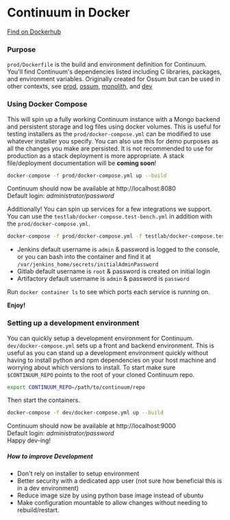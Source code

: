 # Continuum in Docker
[Find on Dockerhub](https://hub.docker.com/r/cycletime/continuum/)

### Purpose
`prod/Dockerfile` is the build and environment definition for Continuum. You'll find Continuum's dependencies listed including C libraries, packages, and environment variables.
Originally created for Ossum but can be used in other contexts, see [prod](./prod/README.md), [ossum](./ossum/README.md), [monolith](./monolith/README.md), and [dev](./dev)

### Using Docker Compose
This will spin up a fully working Continuum instance with a Mongo backend and persistent storage and log files using docker volumes.
This is useful for testing installers as the `prod/docker-compose.yml` can be modified to use whatever installer you specify.
You can also use this for demo purposes as all the changes you make are persisted.
It is not recommended to use for production as a stack deployment is more appropriate. A stack file/deployment documentation will be **coming soon**!

```bash
docker-compose -f prod/docker-compose.yml up --build
```

Continuum should now be available at http://localhost:8080  
Default login: _administrator/password_  

Additionally! You can spin up services for a few integrations we support.
You can use the `testlab/docker-compose.test-bench.yml` in addition with the `prod/docker-compose.yml`.

```bash
docker-compose -f prod/docker-compose.yml -f testlab/docker-compose.test-bench.yml up --build
```

* Jenkins default username is `admin` & password is logged to the console, or you can bash into the container and find it at `/var/jenkins_home/secrets/initialAdminPassword`
* Gitlab default username is `root` & password is created on initial login
* Artifactory default username is `admin` & password is `password`

Run `docker container ls` to see which ports each service is running on.

**Enjoy!**

### Setting up a development environment
You can quickly setup a development environment for Continuum. `dev/docker-compose.yml` sets up a front and backend environment. This is useful as you can stand up a development environment quickly without having to install python and npm dependencies on your host machine and worrying about which versions to install.
To start make sure `$CONTINUUM_REPO` points to the root of your cloned Continuum repo.  

```bash
export CONTINUUM_REPO=/path/to/continuum/repo
```

Then start the containers.

```bash
docker-compose -f dev/docker-compose.yml up --build
```

Continuum should now be available at http://localhost:9000  
Default login: _administrator/password_  
Happy dev-ing!
##### How to improve Development
* Don't rely on installer to setup environment
* Better security with a dedicated app user (not sure how beneficial this 
 is in a dev environment)
* Reduce image size by using python base image instead of ubuntu
* Make configuration mountable to allow changes without needing 
to rebuild/restart.
